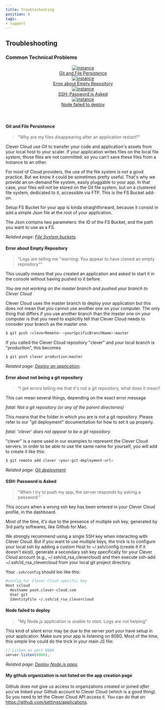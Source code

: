```yaml
---
title: Troubleshooting
position: 4
tags:
- support
---
```


## Troubleshooting

### Common Technical Problems


<div class="row-fluid">
<div class="col-md-3">
<a href="#git-and-file-persistence">
<center>
<img  src="/doc/assets/images/faq/git_persistence.png" alt="instance">
</center>
<div class="cc_service__title" style="text-align:center">Git and File Persistence</div>
</a>
</div>
<div class="col-md-3">
<a href="#error-about-empty-repository">
<center>
<img  src="/doc/assets/images/faq/empty_repo.png" alt="instance">
</center>
<div class="cc_service__title" style="text-align:center">
Error about Empty Repository
</div>
</a>
</div>
<div class="col-md-3">
<a href="#ssh-password-is-asked">
<center>
<img  src="/doc/assets/images/faq/password_asked.png" alt="instance">
</center>
<div class="cc_service__title" style="text-align:center">
SSH: Password is Asked
</div>
</a>
</div>
<div class="col-md-3">
<a href="#node-failed-to-deploy">
<center>
<img  src="/doc/assets/images/faq/node_fail.png" alt="instance">
<center>
<div class="cc_service__title" style="text-align:center">
  Node failed to deploy
</div>
</a>
</div>
</div>
<br><br>

#### <i class="icon-double-angle-right"></i> Git and File Persistence

> "Why are my files disappearing after an application restart?”

Clever Cloud use Git to transfer your code and application's assets from your local host to your scaler. If your application writes files on the local file system, those files are not committed: so you can't save these files from a instance to an other.

For most of Cloud providers, the use of the file system is not a good practice. But we know it could be sometimes pretty useful. That's why we provide an on-demand file system, easily pluggable to your app. In that case, your files will not be stored on the Git file system, but on a clustered file system, dedicated to it, accessible via FTP. This is the FS Bucket add-on.

Setup FS Bucket for your app is kinda straightforward, because it consist in add a simple Json file at the root of your application.

The Json contains two parameters: the ID of the FS Bucket, and the path you want to use as a FS.

*Related page: [File System buckets](/doc/addons/clever-cloud-addons/#fs-buckets-file-system-with-persistance/).*


#### <i class="icon-double-angle-right"></i> Error about Empty Repository

> “Logs are telling me \"warning: You appear to have cloned an empty repository\"”

This usually means that you created an application and asked to start it in the console without having pushed to it before.

*You are not working on the master branch and pushed your branch to Clever Cloud*

Clever Cloud uses the master branch to deploy your application but this does not mean that you cannot use another one on your computer.
The only thing that differs if you use another branch than the master one on your computer is that you need to explicitly tell that Clever Cloud needs to consider your branch as the master one.

```bash
$ git push <cleverRemote> <yourSpcificBranchName>:master
```

If you called the Clever Cloud repository "clever" and your local branch is "production", this becomes

```bash
$ git push clever production:master
```

*Related page: [Deploy an application](/doc/clever-cloud-overview/add-application/).*

#### <i class="icon-double-angle-right"></i> Error about not being a git repository

> “I get errors telling me that it's not a git repository, what does it mean?

This can mean several things, depending on the exact error message

*fatal: Not a git repository (or any of the parent directories)*

This means that the folder in which you are is not a git repository.
Please refer to our "git deployment" documentation for how to set it up properly.

*fatal: 'clever' does not appear to be a git repository*

"clever" is a name used in our examples to represent the Clever Cloud servers.
In order to be able to use the same name for yourself, you will add to create it like this:

```bash
$ git remote add clever <your-git-deployment-url>
```

*Related page: [Git deployment](/doc/clever-cloud-overview/add-application/)*

#### <i class="icon-double-angle-right"></i> SSH: Password is Asked

> “When I try to push my app, the server responds by asking a password.”

This occurs when a wrong ssh key has been entered in your Clever Cloud profile, in the dashboard.

Most of the time, it's due to the presence of multiple ssh key, generated by 3rd party softwares, like Github for Mac.

We strongly recommend using a single SSH key when interacting with Clever Cloud. But if you want to use multiple keys, the trick is to configure your local ssh by adding a custom Host to ~/.ssh/config (create it if it doesn't exist), generate a secondary ssh key specifically for your Clever Cloud account (e.g., ~/.ssh/id_rsa_clevercloud) and then execute ssh-add ~/.ssh/id_rsa_clevercloud from your local git project directory.

Your `.ssh/config` should loo like this:

```bash
#config for Clever Cloud specific key
Host ccloud
  Hostname push.clever-cloud.com
  User git
  IdentityFile ~/.ssh/id_rsa_clevercloud
```

#### <i class="icon-double-angle-right"></i> Node failed to deploy

> “My Node.js application is unable to start. Logs are not helping”

This kind of silent error may be due to the server port your have setup in your application. Make sure your app is listening on 8080.
Most of the time, this simple line could do the trick in your main JS file:

```javascript
// Listen on port 8080
server.listen(8080);
```

*Related page: [Deploy Node.js apps](/doc/nodejs/nodejs/).*


#### <i class="icon-double-angle-right"></i> My github organization is not listed on the app creation page

Github does not give us access to organizations created or joined *after* you've linked your Github account to
Clever Cloud (which is a good thing). So you need to let the Clever Cloud API
access it. You can do that on <https://github.com/settings/applications>.

